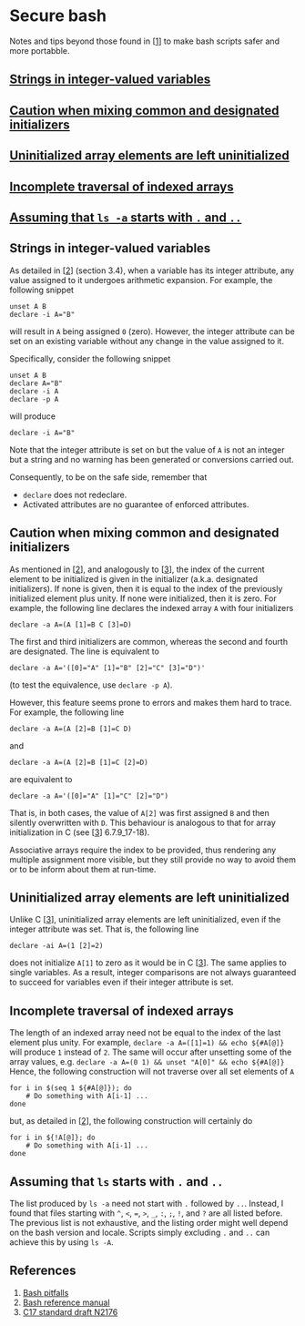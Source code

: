 # Secure bash

Notes and tips beyond those found in [[1]] to make bash scripts safer and more portabble.
## [Strings in integer-valued variables](#strings-in-integer-valued-variables)
## [Caution when mixing common and designated initializers](#caution-when-mixing-common-and-designated-initializers)
## [Uninitialized array elements are left uninitialized](#uninitialized-array-elements-are-left-uninitialized)
## [Incomplete traversal of indexed arrays](#incomplete-traversal-of-indexed-arrays)
## [Assuming that `ls -a` starts with `.` and `..`](#assuming-that-ls-starts-with-.-and-..)


## Strings in integer-valued variables

As detailed in [[2]] (section 3.4), when a variable has its integer attribute, any value assigned to it undergoes arithmetic expansion. For example, the following snippet
```
unset A B
declare -i A="B"
``` 
will result in `A` being assigned `0` (zero). However, the integer attribute can be set on an existing variable without any change in the value assigned to it. 

Specifically, consider the following snippet
```
unset A B
declare A="B"
declare -i A
declare -p A
```
will produce 
```
declare -i A="B"
```
Note that the integer attribute is set on but the value of `A` is not an integer but a string and no warning has been generated or conversions carried out. 

Consequently, to be on the safe side, remember that

+ `declare` does not redeclare.
+ Activated attributes are no guarantee of enforced attributes.


## Caution when mixing common and designated initializers

As mentioned in [[2]], and analogously to [[3]], the index of the current element to be initialized is given in the initializer (a.k.a. designated initializers). If none is given, then it is equal to the index of the previously initialized element plus unity. If none were initialized, then it is zero. For example, the following line declares the indexed array `A` with four initializers
```
declare -a A=(A [1]=B C [3]=D)
```
The first and third initializers are common, whereas the second and fourth are designated. The line is equivalent to 
```
declare -a A='([0]="A" [1]="B" [2]="C" [3]="D")'
```
(to test the equivalence, use `declare -p A`).

However, this feature seems prone to errors and makes them hard to trace. For example, the following line
```
declare -a A=(A [2]=B [1]=C D)
```
and
```
declare -a A=(A [2]=B [1]=C [2]=D)
```
are equivalent to 
```
declare -a A='([0]="A" [1]="C" [2]="D")
```
That is, in both cases, the value of `A[2]` was first assigned `B` and then silently overwritten with `D`. This behaviour is analogous to that for array initialization in C (see [[3]] 6.7.9_17-18).

Associative arrays require the index to be provided, thus rendering any multiple assignment more visible, but they still provide no way to avoid them or to be inform about them at run-time.


## Uninitialized array elements are left uninitialized

Unlike C [[3]], uninitialized array elements are left uninitialized, even if the integer attribute was set. That is, the following line
```
declare -ai A=(1 [2]=2)
```
does not initialize `A[1]` to zero as it would be in C [[3]]. The same applies to single variables. As a result, integer comparisons are not always guaranteed to succeed for variables even if their integer attribute is set.


## Incomplete traversal of indexed arrays

The length of an indexed array need not be equal to the index of the last element plus unity. For example, 
```declare -a A=([1]=1) && echo ${#A[@]}```
will produce `1` instead of `2`. The same will occur after unsetting some of the array values, e.g.
```declare -a A=(0 1) && unset "A[0]" && echo ${#A[@]}```
Hence, the following construction will not traverse over all set elements of `A`
```
for i in $(seq 1 ${#A[@]}); do 
    # Do something with A[i-1] ...
done
```
but, as detailed in [[2]], the following construction will certainly do
```
for i in ${!A[@]}; do 
    # Do something with A[i-1] ...
done
```

## Assuming that `ls` starts with `.` and `..`

The list produced by `ls -a` need not start with `.` followed by `..`. Instead, I found that files starting with `^`, `<`, `=`, `>`, `_`, `:`, `;`, `!`, and `?` are all listed before. The previous list is not exhaustive, and the listing order might well depend on the bash version and locale. Scripts simply excluding `.` and `..` can achieve this by using `ls -A`.

## References

[1]: https://mywiki.wooledge.org/BashPitfalls
[2]: https://www.gnu.org/software/bash/manual/html_node/Arrays.html
[3]: http://www2.open-std.org/JTC1/SC22/WG14/www/abq/c17_updated_proposed_fdis.pdf

1. [Bash pitfalls](https://mywiki.wooledge.org/BashPitfalls)
2. [Bash reference manual](https://www.gnu.org/software/bash/manual/html_node/Arrays.html)
3. [C17 standard draft N2176](http://www2.open-std.org/JTC1/SC22/WG14/www/abq/c17_updated_proposed_fdis.pdf)
